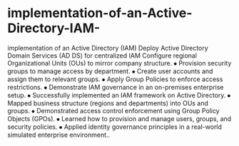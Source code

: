 # implementation-of-an-Active-Directory-IAM-
implementation of an Active Directory  (IAM)  Deploy Active Directory Domain Services (AD DS) for centralized IAM Configure regional Organizational Units (OUs) to mirror company structure. ⦁ Provision security groups to manage access by department. ⦁ Create user accounts and assign them to relevant groups. ⦁ Apply Group Policies to enforce access restrictions. ⦁ Demonstrate IAM governance in an on-premises enterprise setup. ⦁ Successfully implemented an IAM framework on Active Directory. ⦁ Mapped business structure (regions and departments) into OUs and groups. ⦁ Demonstrated access control enforcement using Group Policy Objects (GPOs). ⦁ Learned how to provision and manage users, groups, and security policies. ⦁ Applied identity governance principles in a real-world simulated enterprise environment..
